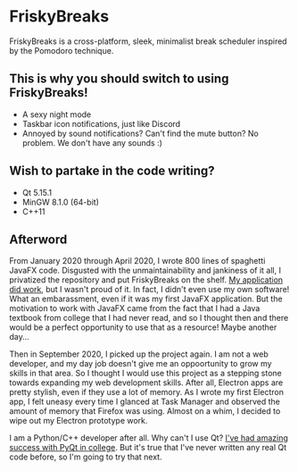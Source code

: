# FriskyBreaks
FriskyBreaks is a cross-platform, sleek, minimalist break scheduler inspired by the Pomodoro technique.

## This is why you should switch to using FriskyBreaks!
* A sexy night mode
* Taskbar icon notifications, just like Discord
* Annoyed by sound notifications? Can't find the mute button? No problem. We don't have any sounds :)

## Wish to partake in the code writing?
* Qt 5.15.1
* MinGW 8.1.0 (64-bit)
* C++11

## Afterword
From January 2020 through April 2020, I wrote 800 lines of spaghetti JavaFX code. Disgusted with the unmaintainability and jankiness of it all, I privatized the repository and put FriskyBreaks on the shelf. [My application did work](https://www.patreon.com/posts/friskybreaks-1-5-35655407), but I wasn't proud of it. In fact, I didn't even use my own software! What an embarassment, even if it was my first JavaFX application. But the motivation to work with JavaFX came from the fact that I had a Java textbook from college that I had never read, and so I thought then and there would be a perfect opportunity to use that as a resource! Maybe another day...

Then in September 2020, I picked up the project again. I am not a web developer, and my day job doesn't give me an oppoortunity to grow my skills in that area. So I thought I would use this project as a stepping stone towards expanding my web development skills. After all, Electron apps are pretty stylish, even if they use a lot of memory. As I wrote my first Electron app, I felt uneasy every time I glanced at Task Manager and observed the amount of memory that Firefox was using. Almost on a whim, I decided to wipe out my Electron prototype work.

I am a Python/C++ developer after all. Why can't I use Qt? [I've had amazing success with PyQt in college](https://github.com/imlasky/LightMap). But it's true that I've never written any real Qt code before, so I'm going to try that next.

